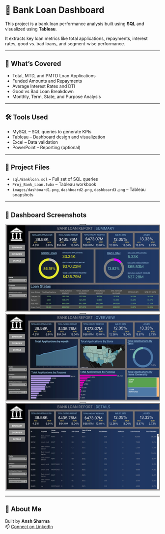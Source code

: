 # 💼 Bank Loan Dashboard

This project is a bank loan performance analysis built using **SQL** and visualized using **Tableau**.

It extracts key loan metrics like total applications, repayments, interest rates, good vs. bad loans, and segment-wise performance.

---

## 📌 What’s Covered

- Total, MTD, and PMTD Loan Applications  
- Funded Amounts and Repayments  
- Average Interest Rates and DTI  
- Good vs Bad Loan Breakdown  
- Monthly, Term, State, and Purpose Analysis  

---

## 🛠 Tools Used

- MySQL – SQL queries to generate KPIs  
- Tableau – Dashboard design and visualization  
- Excel – Data validation  
- PowerPoint – Reporting (optional)

---

## 📁 Project Files

- `sql/Bankloan.sql` – Full set of SQL queries  
- `Proj_Bank_Loan.twbx` – Tableau workbook  
- `images/dashboard1.png`, `dashboard2.png`, `dashboard3.png` – Tableau snapshots  

---

## 📸 Dashboard Screenshots

![Dashboard 1](Tableau/dashboard1.png)  
![Dashboard 2](Tableau/dashboard2.png)  
![Dashboard 3](Tableau/dashboard3.png)

---

## 👋 About Me

Built by **Ansh Sharma**  
📫 [Connect on LinkedIn](https://www.linkedin.com/in/anshshr1044/)

